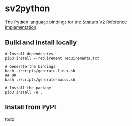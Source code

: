 # sv2python

The Python language bindings for the [Stratum V2 Reference implementation](https://github.com/stratum-mining/stratum).

## Build and install locally

```shell
# Install dependencies
pip3 install --requirement requirements.txt

# Generate the bindings
bash ./scripts/generate-linux.sh
## OR
bash ./scripts/generate-macos.sh

# Install the package
pip3 install -e .
```

## Install from PyPI

todo
